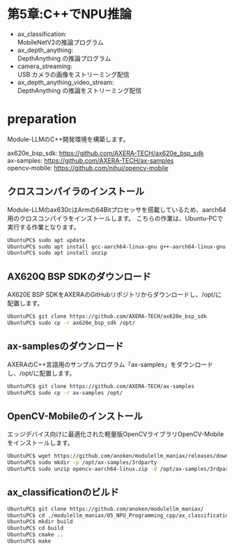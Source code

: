 # 第5章:C++でNPU推論

- ax_classification:<br>
 MobileNetV2の推論プログラム<br>
- ax_depth_anything:<br>
 DepthAnything の推論プログラム<br>
- camera_streaming:<br>
 USB カメラの画像をストリーミング配信<br>
- ax_depth_anything_video_stream:<br>
  DepthAnything の推論をストリーミング配信<br>


#  preparation

Module-LLMのC++開発環境を構築します。<br>

ax620e_bsp_sdk: https://github.com/AXERA-TECH/ax620e_bsp_sdk<br>
ax-samples: https://github.com/AXERA-TECH/ax-samples<br>
opencv-mobile: https://github.com/nihui/opencv-mobile<br>

## クロスコンパイラのインストール

Module-LLMのax630cはArmの64Bitプロセッサを搭載しているため、aarch64用のクロスコンパイラをインストールします。
こちらの作業は、Ubuntu-PCで実行する作業となります。

```bash
UbuntuPC$ sudo apt update
UbuntuPC$ sudo apt install gcc-aarch64-linux-gnu g++-aarch64-linux-gnu
UbuntuPC$ sudo apt install unzip

```

## AX620Q BSP SDKのダウンロード

AX620E BSP SDKをAXERAのGitHubリポジトリからダウンロードし、/opt/に配置します。

```bash
UbuntuPC$ git clone https://github.com/AXERA-TECH/ax620e_bsp_sdk
UbuntuPC$ sudo cp -r ax620e_bsp_sdk /opt/
```

## ax-samplesのダウンロード

AXERAのC++言語用のサンプルプログラム「ax-samples」をダウンロードし、/opt/に配置します。

```bash
UbuntuPC$ git clone https://github.com/AXERA-TECH/ax-samples
UbuntuPC$ sudo cp -r ax-samples /opt/
```

## OpenCV-Mobileのインストール

エッジデバイス向けに最適化された軽量版OpenCVライブラリOpenCV-Mobileをインストールします。

```bash
UbuntuPC$ wget https://github.com/anoken/modulellm_maniax/releases/download/opencv_mobile/opencv-aarch64-linux.zip
UbuntuPC$ sudo mkdir -p /opt/ax-samples/3rdparty
UbuntuPC$ sudo unzip opencv-aarch64-linux.zip -d /opt/ax-samples/3rdparty
```

## ax_classificationのビルド

```bash
UbuntuPC$ git clone https://github.com/anoken/modulellm_maniax/
UbuntuPC$ cd ./modulellm_maniax/05_NPU_Programming_cpp/ax_classification
UbuntuPC$ mkdir build
UbuntuPC$ cd build
UbuntuPC$ cmake ..
UbuntuPC$ make
```
